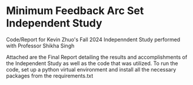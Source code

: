 # Minimum Feedback Arc Set Independent Study
Code/Report for Kevin Zhuo's Fall 2024 Indepenndent Study performed with Professor Shikha Singh

Attached are the Final Report detailing the results and accomplishments of the Independent Study as well as the code that was utilized. To run the code, set up a python virtual environment and install all the necessary packages from the requirements.txt